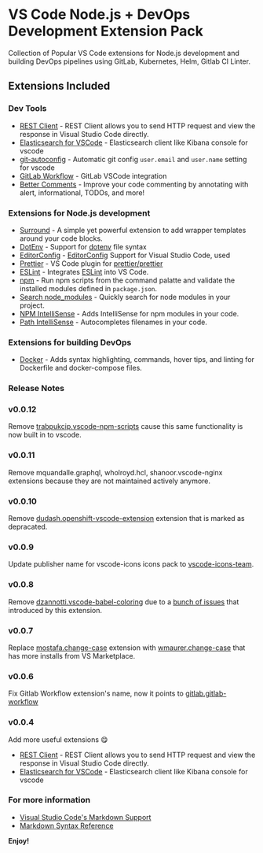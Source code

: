 # VS Code Node.js + DevOps Development Extension Pack

Collection of Popular VS Code extensions for Node.js development and building DevOps pipelines using GitLab, Kubernetes, Helm, Gitlab CI Linter.

## Extensions Included

### Dev Tools

- [REST Client](https://marketplace.visualstudio.com/items?itemName=humao.rest-client) - REST Client allows you to send HTTP request and view the response in Visual Studio Code directly.
- [Elasticsearch for VSCode](https://marketplace.visualstudio.com/items?itemName=ria.elastic) - Elasticsearch client like Kibana console for vscode
- [git-autoconfig](https://marketplace.visualstudio.com/items?itemName=shyykoserhiy.git-autoconfig) - Automatic git config `user.email` and `user.name` setting for vscode
- [GitLab Workflow](https://marketplace.visualstudio.com/items?itemName=gitlab.gitlab-workflow) - GitLab VSCode integration
- [Better Comments](https://marketplace.visualstudio.com/items?itemName=aaron-bond.better-comments) - Improve your code commenting by annotating with alert, informational, TODOs, and more!

### Extensions for Node.js development

- [Surround](https://marketplace.visualstudio.com/items?itemName=yatki.vscode-surround) - A simple yet powerful extension to add wrapper templates around your code blocks.
- [DotEnv](https://marketplace.visualstudio.com/items?itemName=mikestead.dotenv) - Support for [dotenv](https://medium.com/@thejasonfile/using-dotenv-package-to-create-environment-variables-33da4ac4ea8f) file syntax
- [EditorConfig](https://marketplace.visualstudio.com/items?itemName=EditorConfig.EditorConfig) - [EditorConfig](https://editorconfig.org/) Support for Visual Studio Code, used
- [Prettier](https://marketplace.visualstudio.com/items?itemName=esbenp.prettier-vscode) - VS Code plugin for [prettier/prettier](https://prettier.io/)
- [ESLint](https://marketplace.visualstudio.com/items?itemName=dbaeumer.vscode-eslint) - Integrates [ESLint](http://eslint.org/) into VS Code.
- [npm](https://marketplace.visualstudio.com/items?itemName=eg2.vscode-npm-script) - Run npm scripts from the command palatte and validate the installed modules defined in `package.json`.
- [Search node_modules](https://marketplace.visualstudio.com/items?itemName=jasonnutter.search-node-modules) - Quickly search for node modules in your project.
- [NPM IntelliSense](https://marketplace.visualstudio.com/items?itemName=christian-kohler.npm-intellisense) - Adds IntelliSense for npm modules in your code.
- [Path IntelliSense](https://marketplace.visualstudio.com/items?itemName=christian-kohler.path-intellisense) - Autocompletes filenames in your code.

### Extensions for building DevOps

- [Docker](https://marketplace.visualstudio.com/items?itemName=PeterJausovec.vscode-docker) - Adds syntax highlighting, commands, hover tips, and linting for Dockerfile and docker-compose files.

### Release Notes

### v0.0.12

Remove [trabpukcip.vscode-npm-scripts](https://github.com/Duroktar/vscode-npm-scripts) cause this same functionality is now built in to vscode.

### v0.0.11

Remove mquandalle.graphql, wholroyd.hcl, shanoor.vscode-nginx extensions because they are not maintained actively anymore.

### v0.0.10

Remove [dudash.openshift-vscode-extension](https://github.com/dudash/openshift-vscode-extension) extension that is marked as depracated.

### v0.0.9

Update publisher name for vscode-icons icons pack to [vscode-icons-team](https://marketplace.visualstudio.com/publishers/vscode-icons-team).

### v0.0.8

Remove [dzannotti.vscode-babel-coloring](https://marketplace.visualstudio.com/items?itemName=dzannotti.vscode-babel-coloring) due to a [bunch of issues](https://github.com/dzannotti/vscode-babel/issues/24) that introduced by this extension.

### v0.0.7

Replace [mostafa.change-case](https://marketplace.visualstudio.com/items?itemName=mostafa.change-case) extension with [wmaurer.change-case](https://marketplace.visualstudio.com/items?itemName=wmaurer.change-case) that has more installs from VS Marketplace.

### v0.0.6

Fix Gitlab Workflow extension's name, now it points to [gitlab.gitlab-workflow](https://marketplace.visualstudio.com/items?itemName=gitlab.gitlab-workflow)

### v0.0.4

Add more useful extensions 😋

- [REST Client](https://marketplace.visualstudio.com/items?itemName=humao.rest-client) - REST Client allows you to send HTTP request and view the response in Visual Studio Code directly.
- [Elasticsearch for VSCode](https://marketplace.visualstudio.com/items?itemName=ria.elastic) - Elasticsearch client like Kibana console for vscode

### For more information

- [Visual Studio Code's Markdown Support](http://code.visualstudio.com/docs/languages/markdown)
- [Markdown Syntax Reference](https://help.github.com/articles/markdown-basics/)

**Enjoy!**
